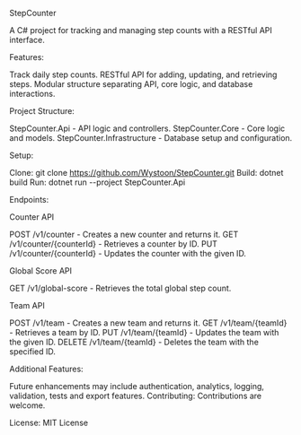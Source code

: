 StepCounter

A C# project for tracking and managing step counts with a RESTful API interface.

Features:

Track daily step counts.
RESTful API for adding, updating, and retrieving steps.
Modular structure separating API, core logic, and database interactions.

Project Structure:

StepCounter.Api - API logic and controllers.
StepCounter.Core - Core logic and models.
StepCounter.Infrastructure - Database setup and configuration.

Setup:

Clone: git clone https://github.com/Wystoon/StepCounter.git
Build: dotnet build
Run: dotnet run --project StepCounter.Api

Endpoints:

Counter API

POST /v1/counter - Creates a new counter and returns it.
GET /v1/counter/{counterId} - Retrieves a counter by ID.
PUT /v1/counter/{counterId} - Updates the counter with the given ID.

Global Score API

GET /v1/global-score - Retrieves the total global step count.

Team API

POST /v1/team - Creates a new team and returns it.
GET /v1/team/{teamId} - Retrieves a team by ID.
PUT /v1/team/{teamId} - Updates the team with the given ID.
DELETE /v1/team/{teamId} - Deletes the team with the specified ID.

Additional Features:

Future enhancements may include authentication, analytics, logging, validation, tests and export features.
Contributing: Contributions are welcome.

License: MIT License
